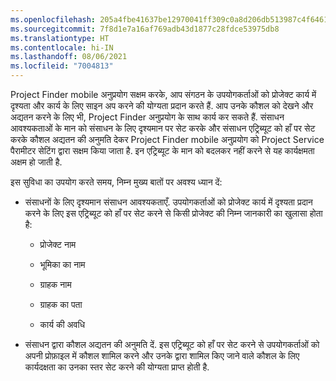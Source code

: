 ```yaml
---
ms.openlocfilehash: 205a4fbe41637be12970041ff309c0a8d206db513987c4f64610e842183ed781
ms.sourcegitcommit: 7f8d1e7a16af769adb43d1877c28fdce53975db8
ms.translationtype: HT
ms.contentlocale: hi-IN
ms.lasthandoff: 08/06/2021
ms.locfileid: "7004813"
---
```

Project Finder mobile अनुप्रयोग सक्षम करके, आप संगठन के उपयोगकर्ताओं को प्रोजेक्ट कार्य में दृश्यता और कार्य के लिए साइन अप करने की योग्यता प्रदान करते हैं. आप उनके कौशल को देखने और अद्यतन करने के लिए भी, Project Finder अनुप्रयोग के साथ कार्य कर सकते हैं. संसाधन आवश्यकताओं के मान को संसाधन के लिए दृश्यमान पर सेट करके और संसाधन एट्रिब्यूट को हाँ पर सेट करके कौशल अद्यतन की अनुमति देकर Project Finder mobile अनुप्रयोग को Project Service पैरामीटर सेटिंग द्वारा सक्षम किया जाता है. इन एट्रिब्यूट के मान को बदलकर नहीं करने से यह कार्यक्षमता अक्षम हो जाती है.  
  
 इस सुविधा का उपयोग करते समय, निम्न मुख्य बातों पर अवश्य ध्यान दें:  
  
-   संसाधनों के लिए दृश्यमान संसाधन आवश्यकताएँ. उपयोगकर्ताओं को प्रोजेक्ट कार्य में दृश्यता प्रदान करने के लिए इस एट्रिब्यूट को हाँ पर सेट करने से किसी प्रोजेक्ट की निम्न जानकारी का खुलासा होता है:  
  
    -   प्रोजेक्ट नाम  
  
    -   भूमिका का नाम  
  
    -   ग्राहक नाम  
  
    -   ग्राहक का पता  
  
    -   कार्य की अवधि  
  
-   संसाधन द्वारा कौशल अद्यतन की अनुमति दें. इस एट्रिब्यूट को हाँ पर सेट करने से उपयोगकर्ताओं को अपनी प्रोफ़ाइल में कौशल शामिल करने और उनके द्वारा शामिल किए जाने वाले कौशल के लिए कार्यदक्षता का उनका स्तर सेट करने की योग्यता प्राप्त होती है.
